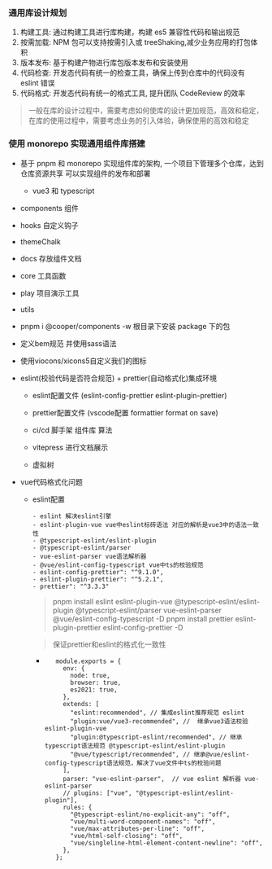### 通用库设计规划

1. 构建工具: 通过构建工具进行库构建，构建 es5 兼容性代码和输出规范
2. 按需加载: NPM 包可以支持按需引入或 treeShaking,减少业务应用的打包体积
3. 版本发布: 基于构建产物进行库包版本发布和安装使用
4. 代码检查: 开发态代码有统一的检查工具，确保上传到仓库中的代码没有 eslint 错误
5. 代码格式: 开发态代码有统一的格式工具, 提升团队 CodeReview 的效率

> 一般在库的设计过程中，需要考虑如何使库的设计更加规范，高效和稳定，在库的使用过程中，需要考虑业务的引入体验，确保使用的高效和稳定

### 使用 monorepo 实现通用组件库搭建

- 基于 pnpm 和 monorepo 实现组件库的架构, 一个项目下管理多个仓库，达到仓库资源共享 可以实现组件的发布和部署

  - vue3 和 typescript

- components 组件
- hooks 自定义钩子
- themeChalk
- docs 存放组件文档
- core 工具函数
- play 项目演示工具
- utils

- pnpm i @cooper/components -w 根目录下安装 package 下的包

- 定义bem规范 并使用sass语法
- 使用viocons/xicons5自定义我们的图标

- eslint(校验代码是否符合规范) + prettier(自动格式化)集成环境

  - eslint配置文件 (eslint-config-prettier eslint-plugin-prettier)
  - prettier配置文件 (vscode配置 formattier format on save)

  - ci/cd 脚手架 组件库 算法

  - vitepress 进行文档展示
  - 虚拟树

- vue代码格式化问题

  - eslint配置

        - eslint 解决eslint引擎
        - eslint-plugin-vue vue中eslint标砖语法 对应的解析是vue3中的语法一致性
        - @typescript-eslint/eslint-plugin
        - @typescript-eslint/parser
        - vue-eslint-parser vue语法解析器
        - @vue/eslint-config-typescript vue中ts的校验规范
        - eslint-config-prettier": "^9.1.0",
        - eslint-plugin-prettier": "^5.2.1",
        - prettier": "^3.3.3"

    > pnpm install eslint eslint-plugin-vue @typescript-eslint/eslint-plugin @typescript-eslint/parser vue-eslint-parser @vue/eslint-config-typescript -D
    > pnpm install prettier eslint-plugin-prettier eslint-config-prettier -D

    > 保证prettier和eslint的格式化一致性

    - ```JS
         module.exports = {
           env: {
             node: true,
             browser: true,
             es2021: true,
           },
           extends: [
             "eslint:recommended", // 集成eslint推荐规范 eslint
             "plugin:vue/vue3-recommended", //  继承vue3语法校验 eslint-plugin-vue
             "plugin:@typescript-eslint/recommended", // 继承typescript语法规范 @typescript-eslint/eslint-plugin
             "@vue/typescript/recommended", // 继承@vue/eslint-config-typescript语法规范，解决了vue文件中ts的校验问题
           ],
           parser: "vue-eslint-parser",  // vue eslint 解析器 vue-eslint-parser
           // plugins: ["vue", "@typescript-eslint/eslint-plugin"],
           rules: {
             "@typescript-eslint/no-explicit-any": "off",
             "vue/multi-word-component-names": "off",
             "vue/max-attributes-per-line": "off",
             "vue/html-self-closing": "off",
             "vue/singleline-html-element-content-newline": "off",
           },
         };
      ```
